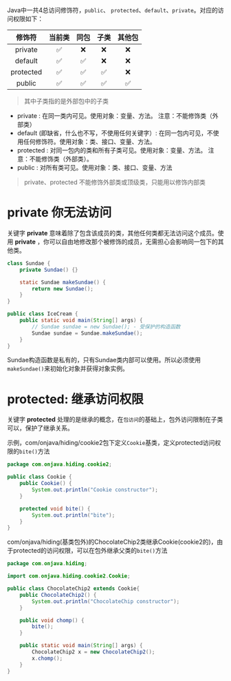 Java中一共4总访问修饰符，`public`、 `protected`、`default`、`private`。对应的访问权限如下：

|  修饰符   | 当前类 | 同包 | 子类 | 其他包 |
|:---------:|:------:|:----:|:----:|:------:|
|  private  |   ✅   |  ❌  |  ❌  |   ❌   |
|  default  |   ✅   |  ✅  |  ❌  |   ❌   |
| protected |   ✅   |  ✅  |  ✅  |   ❌   |
|  public   |   ✅   |  ✅  |  ✅  |   ✅   |

> 其中子类指的是外部包中的子类

- private : 在同一类内可见。使用对象：变量、方法。 注意：不能修饰类（外部类）
- default (即缺省，什么也不写，不使用任何关键字）: 在同一包内可见，不使用任何修饰符。使用对象：类、接口、变量、方法。
- protected : 对同一包内的类和所有子类可见。使用对象：变量、方法。 注意：不能修饰类（外部类）。
- public : 对所有类可见。使用对象：类、接口、变量、方法

> private、protected 不能修饰外部类或顶级类，只能用以修饰内部类


# private 你无法访问

关键字 **private** 意味着除了包含该成员的类，其他任何类都无法访问这个成员。使用 **private** ，你可以自由地修改那个被修饰的成员，无需担心会影响同一包下的其他类。

```java
class Sundae {
    private Sundae() {}

    static Sundae makeSundae() {
        return new Sundae();
    }
}

public class IceCream {
    public static void main(String[] args) {
        // Sundae sundae = new Sundae(); - 受保护的构造函数
        Sundae sundae = Sundae.makeSundae();
    }
}
```

Sundae构造函数是私有的，只有Sundae类内部可以使用。所以必须使用`makeSundae()`来初始化对象并获得对象实例。

# protected: 继承访问权限
关键字 **protected** 处理的是继承的概念，在`包访问`的基础上，包外访问限制在子类可以，保护了继承关系。

示例，com/onjava/hiding/cookie2包下定义`Cookie`基类，定义protected访问权限的`bite()`方法

```java
package com.onjava.hiding.cookie2;

public class Cookie {
    public Cookie() {
        System.out.println("Cookie constructor");
    }

    protected void bite() {
        System.out.println("bite");
    }
}
```

com/onjava/hiding(基类包外)的ChocolateChip2类继承Cookie(cookie2的)，由于protected的访问权限，可以在包外继承父类的`bite()`方法

```java
package com.onjava.hiding;

import com.onjava.hiding.cookie2.Cookie;

public class ChocolateChip2 extends Cookie{
    public ChocolateChip2() {
        System.out.println("ChocolateChip constructor");
    }

    public void chomp() {
        bite();
    }

    public static void main(String[] args) {
        ChocolateChip2 x = new ChocolateChip2();
        x.chomp();
    }
}
```
